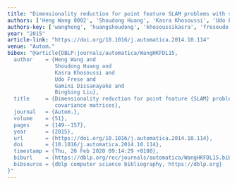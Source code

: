 ```yaml
---
title: "Dimensionality reduction for point feature SLAM problems with spherical covariance matrices"
authors: ['Heng Wang 0002', 'Shoudong Huang', 'Kasra Khosoussi', 'Udo Frese', 'Gamini Dissanayake', 'Bingbing Liu']
authors-key: ['wangheng', 'huangshoudong', 'khosoussikasra', 'freseudo', 'dissanayakegamini', 'liubingbing']
year: "2015"
article-link: "https://doi.org/10.1016/j.automatica.2014.10.114"
venue: "Autom."
bibex: "@article{DBLP:journals/automatica/WangHKFDL15,
  author    = {Heng Wang and
               Shoudong Huang and
               Kasra Khosoussi and
               Udo Frese and
               Gamini Dissanayake and
               Bingbing Liu},
  title     = {Dimensionality reduction for point feature {SLAM} problems with spherical
               covariance matrices},
  journal   = {Autom.},
  volume    = {51},
  pages     = {149--157},
  year      = {2015},
  url       = {https://doi.org/10.1016/j.automatica.2014.10.114},
  doi       = {10.1016/j.automatica.2014.10.114},
  timestamp = {Thu, 20 Feb 2020 09:14:29 +0100},
  biburl    = {https://dblp.org/rec/journals/automatica/WangHKFDL15.bib},
  bibsource = {dblp computer science bibliography, https://dblp.org}
}"
---
```


